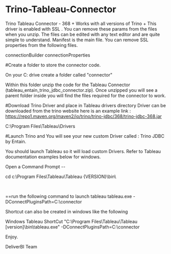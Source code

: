 # Trino-Tableau-Connector
Trino Tableau Connector - 368 + Works with all versions of Trino + This driver is enabled with SSL . You can remove these params from the files when you unzip. The files can be edited with any text editor and are quite simple to understand. Manifest is the main file. You can remove SSL properties from the following files.

connectionBuilder
connectionProperties


#Create a folder to store the connector code.

On your C: drive create a folder called "connector"

Within this folder unzip the code for the Tableau Connector (tableau_entain_trino_jdbc_connector.zip). Once unzipped you will see a parent folder inside you will find the files required for the connector to work.



#Download Trino Driver and place in Tableau drivers directory
Driver can be downloaded from the trino website here is an example link : https://repo1.maven.org/maven2/io/trino/trino-jdbc/368/trino-jdbc-368.jar

C:\Program Files\Tableau\Drivers

#Launch Trino and You will see your new custom Driver called : Trino JDBC by Entain.

You should launch Tableau so it will load custom Drivers. Refer to Tableau documentation examples below for windows.


Open a Command Prompt --

cd c:\Program Files\Tableau\Tableau {VERSION}\bin\

<br>

==run the following command to launch tableau
tableau.exe -DConnectPluginsPath=C:\connector


Shortcut can also be created in windows like the following

Windows Tableau ShortCut
"C:\Program Files\Tableau\Tableau [version]\bin\tableau.exe" -DConnectPluginsPath=C:\connector



Enjoy.

DeliverBI Team
